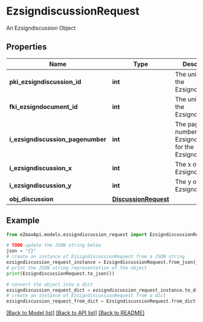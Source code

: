 # EzsigndiscussionRequest

An Ezsigndiscussion Object

## Properties

Name | Type | Description | Notes
------------ | ------------- | ------------- | -------------
**pki_ezsigndiscussion_id** | **int** | The unique ID of the Ezsigndiscussion | [optional] 
**fki_ezsigndocument_id** | **int** | The unique ID of the Ezsigndocument | 
**i_ezsigndiscussion_pagenumber** | **int** | The page number in the Ezsigndocument for the Ezsigndiscussion | 
**i_ezsigndiscussion_x** | **int** | The x of the Ezsigndiscussion | 
**i_ezsigndiscussion_y** | **int** | The y of the Ezsigndiscussion | 
**obj_discussion** | [**DiscussionRequest**](DiscussionRequest.md) |  | 

## Example

```python
from eZmaxApi.models.ezsigndiscussion_request import EzsigndiscussionRequest

# TODO update the JSON string below
json = "{}"
# create an instance of EzsigndiscussionRequest from a JSON string
ezsigndiscussion_request_instance = EzsigndiscussionRequest.from_json(json)
# print the JSON string representation of the object
print(EzsigndiscussionRequest.to_json())

# convert the object into a dict
ezsigndiscussion_request_dict = ezsigndiscussion_request_instance.to_dict()
# create an instance of EzsigndiscussionRequest from a dict
ezsigndiscussion_request_from_dict = EzsigndiscussionRequest.from_dict(ezsigndiscussion_request_dict)
```
[[Back to Model list]](../README.md#documentation-for-models) [[Back to API list]](../README.md#documentation-for-api-endpoints) [[Back to README]](../README.md)


